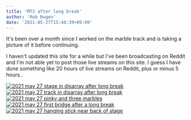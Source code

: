 ```yaml
---
title: 'MT3 after long break'
author: 'Rob Nugen'
date: '2021-05-27T15:48:39+09:00'
---
```


It's been over a month since I worked on the marble track and is taking a picture of it before continuing.

I haven't updated this site for a while but I've been broadcasting on Reddit and I'm not able yet to post those live streams on this site.  I guess I have done something like 20 hours of live streams on Reddit, plus or minus 5 hours..

[![2021 may 27 stage in disarray after long break](//b.robnugen.com/art/marble_track_3/construction/2021/thumbs/2021_may_27_stage_in_disarray_after_long_break.jpeg)](//b.robnugen.com/art/marble_track_3/construction/2021/2021_may_27_stage_in_disarray_after_long_break.jpeg)
[![2021 may 27 track in disarray after long break](//b.robnugen.com/art/marble_track_3/construction/2021/thumbs/2021_may_27_track_in_disarray_after_long_break.jpeg)](//b.robnugen.com/art/marble_track_3/construction/2021/2021_may_27_track_in_disarray_after_long_break.jpeg)
[![2021 may 27 pinky and three marbles](//b.robnugen.com/art/marble_track_3/construction/2021/thumbs/2021_may_27_pinky_and_three_marbles.jpeg)](//b.robnugen.com/art/marble_track_3/construction/2021/2021_may_27_pinky_and_three_marbles.jpeg)
[![2021 may 27 first bridge after a long break](//b.robnugen.com/art/marble_track_3/construction/2021/thumbs/2021_may_27_first_bridge_after_a_long_break.jpeg)](//b.robnugen.com/art/marble_track_3/construction/2021/2021_may_27_first_bridge_after_a_long_break.jpeg)
[![2021 may 27 hanging stick near back of stage](//b.robnugen.com/art/marble_track_3/construction/2021/thumbs/2021_may_27_hanging_stick_near_back_of_stage.jpeg)](//b.robnugen.com/art/marble_track_3/construction/2021/2021_may_27_hanging_stick_near_back_of_stage.jpeg)          
